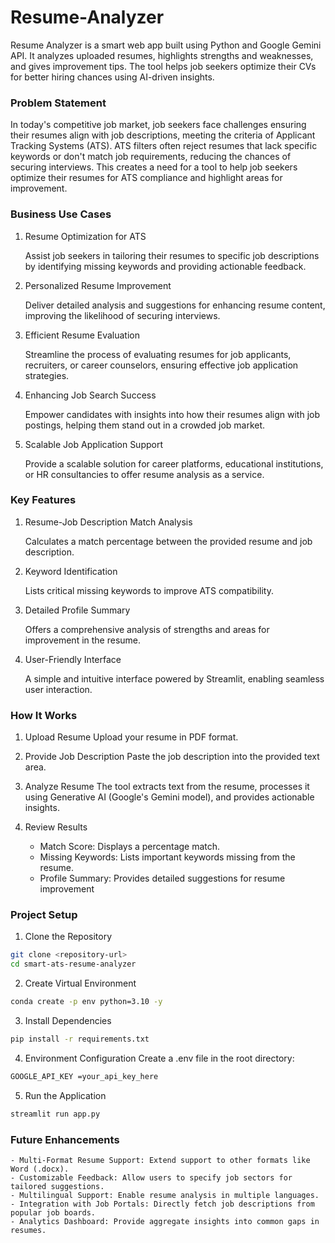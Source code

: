 # Resume-Analyzer
Resume Analyzer is a smart web app built using Python and Google Gemini API. It analyzes uploaded resumes, highlights strengths and weaknesses, and gives improvement tips. The tool helps job seekers optimize their CVs for better hiring chances using AI-driven insights.

### Problem Statement

In today's competitive job market, job seekers face challenges ensuring their resumes align with job descriptions, meeting the criteria of Applicant Tracking Systems (ATS). ATS filters often reject resumes that lack specific keywords or don't match job requirements, reducing the chances of securing interviews. This creates a need for a tool to help job seekers optimize their resumes for ATS compliance and highlight areas for improvement.

### Business Use Cases

1. Resume Optimization for ATS

    Assist job seekers in tailoring their resumes to specific job descriptions by identifying missing keywords and providing actionable feedback.

2. Personalized Resume Improvement

    Deliver detailed analysis and suggestions for enhancing resume content, improving the likelihood of securing interviews.

3. Efficient Resume Evaluation

    Streamline the process of evaluating resumes for job applicants, recruiters, or career counselors, ensuring effective job application strategies.

4. Enhancing Job Search Success

    Empower candidates with insights into how their resumes align with job postings, helping them stand out in a crowded job market.

5. Scalable Job Application Support

    Provide a scalable solution for career platforms, educational institutions, or HR consultancies to offer resume analysis as a service.

### Key Features

1. Resume-Job Description Match Analysis

    Calculates a match percentage between the provided resume and job description.

2. Keyword Identification

    Lists critical missing keywords to improve ATS compatibility.

3. Detailed Profile Summary

    Offers a comprehensive analysis of strengths and areas for improvement in the resume.

4. User-Friendly Interface

    A simple and intuitive interface powered by Streamlit, enabling seamless user interaction.

### How It Works
1. Upload Resume
    Upload your resume in PDF format.

2. Provide Job Description
    Paste the job description into the provided text area.

3. Analyze Resume
    The tool extracts text from the resume, processes it using Generative AI (Google's Gemini model), and provides actionable insights.

4. Review Results

    - Match Score: Displays a percentage match.
    - Missing Keywords: Lists important keywords missing from the resume.
    - Profile Summary: Provides detailed suggestions for resume improvement

### Project Setup

1. Clone the Repository
```bash
git clone <repository-url>
cd smart-ats-resume-analyzer
```

2. Create Virtual Environment
```bash
conda create -p env python=3.10 -y
```

3. Install Dependencies
```bash
pip install -r requirements.txt
```

4. Environment Configuration Create a .env file in the root directory:
```bash
GOOGLE_API_KEY =your_api_key_here
```

5. Run the Application
```bash
streamlit run app.py
```


### Future Enhancements

    - Multi-Format Resume Support: Extend support to other formats like Word (.docx).
    - Customizable Feedback: Allow users to specify job sectors for tailored suggestions.
    - Multilingual Support: Enable resume analysis in multiple languages.
    - Integration with Job Portals: Directly fetch job descriptions from popular job boards.
    - Analytics Dashboard: Provide aggregate insights into common gaps in resumes.
